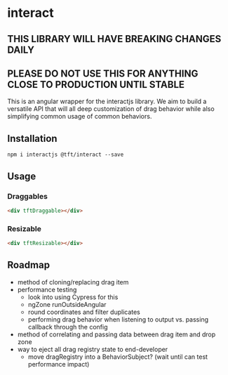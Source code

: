 # interact

## THIS LIBRARY WILL HAVE BREAKING CHANGES DAILY

## PLEASE DO NOT USE THIS FOR ANYTHING CLOSE TO PRODUCTION UNTIL STABLE

This is an angular wrapper for the interactjs library. We aim to build a versatile API that will all deep customization of drag behavior while also simplifying common usage of common behaviors.

## Installation

`npm i interactjs @tft/interact --save`

## Usage

### Draggables

```html
<div tftDraggable></div>
```

### Resizable

```html
<div tftResizable></div>
```

## Roadmap

- method of cloning/replacing drag item
- performance testing
  - look into using Cypress for this
  - ngZone runOutsideAngular
  - round coordinates and filter duplicates
  - performing drag behavior when listening to output vs. passing callback through the config
- method of correlating and passing data between drag item and drop zone
- way to eject all drag registry state to end-developer
  - move dragRegistry into a BehaviorSubject? (wait until can test performance impact)
